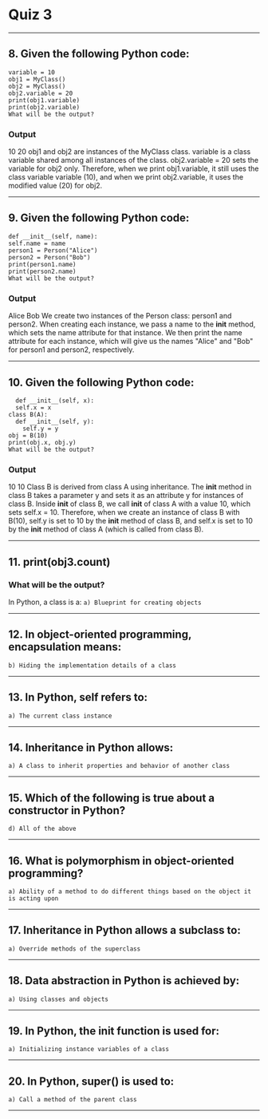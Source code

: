 # Quiz 3
____
## 8. Given the following Python code: 
```class MyClass: 
variable = 10 
obj1 = MyClass() 
obj2 = MyClass() 
obj2.variable = 20 
print(obj1.variable) 
print(obj2.variable) 
What will be the output?
```
### Output
10 
20
obj1 and obj2 are instances of the MyClass class.
variable is a class variable shared among all instances of the class.
obj2.variable = 20 sets the variable for obj2 only.
Therefore, when we print obj1.variable, it still uses the class variable variable (10), and when we print obj2.variable, it uses the modified value (20) for obj2.
____
## 9. Given the following Python code: 
```class Person: 
def __init__(self, name): 
self.name = name
person1 = Person("Alice") 
person2 = Person("Bob") 
print(person1.name) 
print(person2.name) 
What will be the output?
```
### Output
Alice
Bob
We create two instances of the Person class: person1 and person2.
When creating each instance, we pass a name to the __init__ method, which sets the name attribute for that instance.
We then print the name attribute for each instance, which will give us the names "Alice" and "Bob" for person1 and person2, respectively.
____
## 10. Given the following Python code: 
```class A: 
  def __init__(self, x): 
  self.x = x 
class B(A): 
  def __init__(self, y): 
    self.y = y 
obj = B(10) 
print(obj.x, obj.y) 
What will be the output? 

```
### Output
10 10
Class B is derived from class A using inheritance.
The __init__ method in class B takes a parameter y and sets it as an attribute y for instances of class B.
Inside __init__ of class B, we call __init__ of class A with a value 10, which sets self.x = 10.
Therefore, when we create an instance of class B with B(10), self.y is set to 10 by the __init__ method of class B, and self.x is set to 10 by the __init__ method of class A (which is called from class B).
____
## 11. print(obj3.count) 
### What will be the output? 
In Python, a class is a: 
```a) Blueprint for creating objects ```
____
## 12. In object-oriented programming, encapsulation means:
```b) Hiding the implementation details of a class ```
____
## 13. In Python, self refers to: 
```a) The current class instance ```
____
## 14. Inheritance in Python allows: 
```a) A class to inherit properties and behavior of another class```
____
## 15. Which of the following is true about a constructor in Python?
```d) All of the above```
____
## 16. What is polymorphism in object-oriented programming? 
```a) Ability of a method to do different things based on the object it is acting upon ```
____
## 17. Inheritance in Python allows a subclass to: 
```a) Override methods of the superclass ```
____
## 18. Data abstraction in Python is achieved by: 
```a) Using classes and objects```
____
## 19. In Python, the __init__ function is used for: 
```a) Initializing instance variables of a class ```
____
## 20. In Python, super() is used to: 
```a) Call a method of the parent class ```
____






